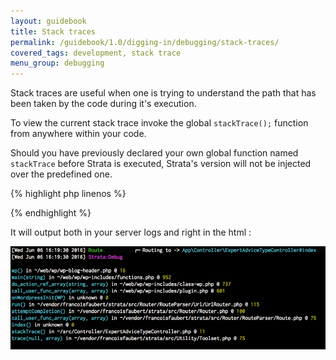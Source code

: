 ```yaml
---
layout: guidebook
title: Stack traces
permalink: /guidebook/1.0/digging-in/debugging/stack-traces/
covered_tags: development, stack trace
menu_group: debugging
---
```


Stack traces are useful when one is trying to understand the path that has been taken by the code during it's execution.

To view the current stack trace invoke the global `stackTrace();` function from anywhere within your code.

Should you have previously declared your own global function named `stackTrace` before Strata is executed, Strata's version will not be injected over the predefined one.

{% highlight php linenos %}
<?php
namespace App\Controller;

use App\Model\Taxonomy\ExpertAdviceType;

class ExpertAdviceTypeController extends AppController
{
    public function index()
    {
        stackTrace();
    }
?>
{% endhighlight %}

It will output both in your server logs and right in the html :

![Stack trace output](/assets/images/stacktrace-sample.png)
